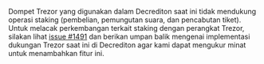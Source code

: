 Dompet Trezor yang digunakan dalam Decrediton saat ini tidak mendukung operasi staking (pembelian, pemungutan suara, dan pencabutan tiket). Untuk melacak perkembangan terkait staking dengan perangkat Trezor, silakan lihat [issue #1491](https://github.com/decred/decrediton/issues/1491) dan berikan umpan balik mengenai implementasi dukungan Trezor saat ini di Decrediton agar kami dapat mengukur minat untuk menambahkan fitur ini.